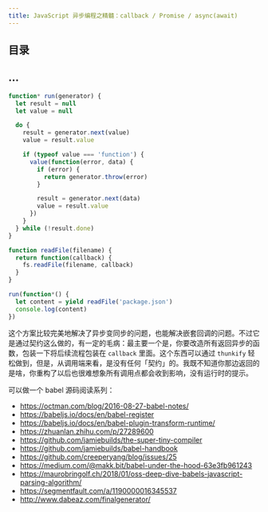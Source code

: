 ```yaml
---
title: JavaScript 异步编程之精髓：callback / Promise / async(await)
---
```


## 目录

## ...

```javascript
function* run(generator) {
  let result = null
  let value = null

  do {
    result = generator.next(value)
    value = result.value

    if (typeof value === 'function') {
      value(function(error, data) {
        if (error) {
          return generator.throw(error)
        }

        result = generator.next(data)
        value = result.value
      })
    }
  } while (!result.done)
}

function readFile(filename) {
  return function(callback) {
    fs.readFile(filename, callback)
  }
}

run(function*() {
  let content = yield readFile('package.json')
  console.log(content)
})
```

这个方案比较完美地解决了异步变同步的问题，也能解决嵌套回调的问题。不过它是通过契约这么做的，有一定的毛病：最主要一个是，你要改造所有返回异步的函数，包装一下将后续流程包装在 `callback` 里面。这个东西可以通过 `thunkify` 轻松做到，但是，从调用端来看，是没有任何「契约」的。我既不知道你那边返回的是啥，你重构了以后也很难想象所有调用点都会收到影响，没有运行时的提示。

可以做一个 babel 源码阅读系列：

* https://octman.com/blog/2016-08-27-babel-notes/
* https://babeljs.io/docs/en/babel-register
* https://babeljs.io/docs/en/babel-plugin-transform-runtime/
* https://zhuanlan.zhihu.com/p/27289600
* https://github.com/jamiebuilds/the-super-tiny-compiler
* https://github.com/jamiebuilds/babel-handbook
* https://github.com/creeperyang/blog/issues/25
* https://medium.com/@makk.bit/babel-under-the-hood-63e3fb961243
* https://maurobringolf.ch/2018/01/oss-deep-dive-babels-javascript-parsing-algorithm/
* https://segmentfault.com/a/1190000016345537
* http://www.dabeaz.com/finalgenerator/
